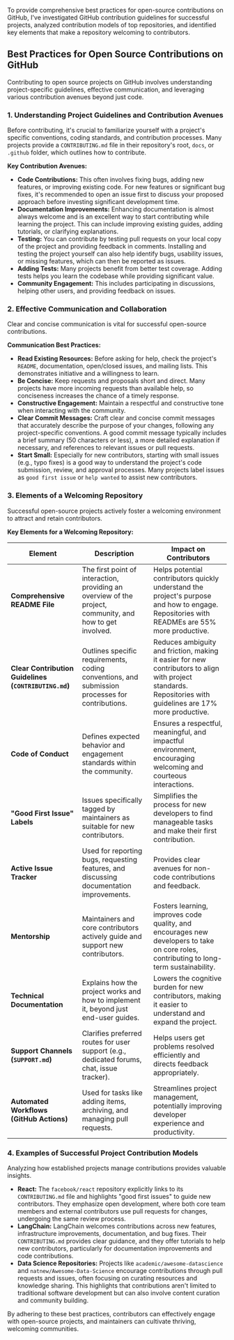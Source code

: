 To provide comprehensive best practices for open-source contributions on GitHub, I've investigated GitHub contribution guidelines for successful projects, analyzed contribution models of top repositories, and identified key elements that make a repository welcoming to contributors.

## Best Practices for Open Source Contributions on GitHub

Contributing to open source projects on GitHub involves understanding project-specific guidelines, effective communication, and leveraging various contribution avenues beyond just code.

### 1. Understanding Project Guidelines and Contribution Avenues

Before contributing, it's crucial to familiarize yourself with a project's specific conventions, coding standards, and contribution processes. Many projects provide a `CONTRIBUTING.md` file in their repository's root, `docs`, or `.github` folder, which outlines how to contribute.

**Key Contribution Avenues:**

*   **Code Contributions:** This often involves fixing bugs, adding new features, or improving existing code. For new features or significant bug fixes, it's recommended to open an issue first to discuss your proposed approach before investing significant development time.
*   **Documentation Improvements:** Enhancing documentation is almost always welcome and is an excellent way to start contributing while learning the project. This can include improving existing guides, adding tutorials, or clarifying explanations.
*   **Testing:** You can contribute by testing pull requests on your local copy of the project and providing feedback in comments. Installing and testing the project yourself can also help identify bugs, usability issues, or missing features, which can then be reported as issues.
*   **Adding Tests:** Many projects benefit from better test coverage. Adding tests helps you learn the codebase while providing significant value.
*   **Community Engagement:** This includes participating in discussions, helping other users, and providing feedback on issues.

### 2. Effective Communication and Collaboration

Clear and concise communication is vital for successful open-source contributions.

**Communication Best Practices:**

*   **Read Existing Resources:** Before asking for help, check the project's `README`, documentation, open/closed issues, and mailing lists. This demonstrates initiative and a willingness to learn.
*   **Be Concise:** Keep requests and proposals short and direct. Many projects have more incoming requests than available help, so conciseness increases the chance of a timely response.
*   **Constructive Engagement:** Maintain a respectful and constructive tone when interacting with the community.
*   **Clear Commit Messages:** Craft clear and concise commit messages that accurately describe the purpose of your changes, following any project-specific conventions. A good commit message typically includes a brief summary (50 characters or less), a more detailed explanation if necessary, and references to relevant issues or pull requests.
*   **Start Small:** Especially for new contributors, starting with small issues (e.g., typo fixes) is a good way to understand the project's code submission, review, and approval processes. Many projects label issues as `good first issue` or `help wanted` to assist new contributors.

### 3. Elements of a Welcoming Repository

Successful open-source projects actively foster a welcoming environment to attract and retain contributors.

**Key Elements for a Welcoming Repository:**

| Element | Description | Impact on Contributors |
|---|---|---|
| **Comprehensive README File** | The first point of interaction, providing an overview of the project, community, and how to get involved. | Helps potential contributors quickly understand the project's purpose and how to engage. Repositories with READMEs are 55% more productive. |
| **Clear Contribution Guidelines (`CONTRIBUTING.md`)** | Outlines specific requirements, coding conventions, and submission processes for contributions. | Reduces ambiguity and friction, making it easier for new contributors to align with project standards. Repositories with guidelines are 17% more productive. |
| **Code of Conduct** | Defines expected behavior and engagement standards within the community. | Ensures a respectful, meaningful, and impactful environment, encouraging welcoming and courteous interactions. |
| **"Good First Issue" Labels** | Issues specifically tagged by maintainers as suitable for new contributors. | Simplifies the process for new developers to find manageable tasks and make their first contribution. |
| **Active Issue Tracker** | Used for reporting bugs, requesting features, and discussing documentation improvements. | Provides clear avenues for non-code contributions and feedback. |
| **Mentorship** | Maintainers and core contributors actively guide and support new contributors. | Fosters learning, improves code quality, and encourages new developers to take on core roles, contributing to long-term sustainability. |
| **Technical Documentation** | Explains how the project works and how to implement it, beyond just end-user guides. | Lowers the cognitive burden for new contributors, making it easier to understand and expand the project. |
| **Support Channels (`SUPPORT.md`)** | Clarifies preferred routes for user support (e.g., dedicated forums, chat, issue tracker). | Helps users get problems resolved efficiently and directs feedback appropriately. |
| **Automated Workflows (GitHub Actions)** | Used for tasks like adding items, archiving, and managing pull requests. | Streamlines project management, potentially improving developer experience and productivity. |

### 4. Examples of Successful Project Contribution Models

Analyzing how established projects manage contributions provides valuable insights.

*   **React:** The `facebook/react` repository explicitly links to its `CONTRIBUTING.md` file and highlights "good first issues" to guide new contributors. They emphasize open development, where both core team members and external contributors use pull requests for changes, undergoing the same review process.
*   **LangChain:** LangChain welcomes contributions across new features, infrastructure improvements, documentation, and bug fixes. Their `CONTRIBUTING.md` provides clear guidance, and they offer tutorials to help new contributors, particularly for documentation improvements and code contributions.
*   **Data Science Repositories:** Projects like `academic/awesome-datascience` and `natnew/Awesome-Data-Science` encourage contributions through pull requests and issues, often focusing on curating resources and knowledge sharing. This highlights that contributions aren't limited to traditional software development but can also involve content curation and community building.

By adhering to these best practices, contributors can effectively engage with open-source projects, and maintainers can cultivate thriving, welcoming communities.